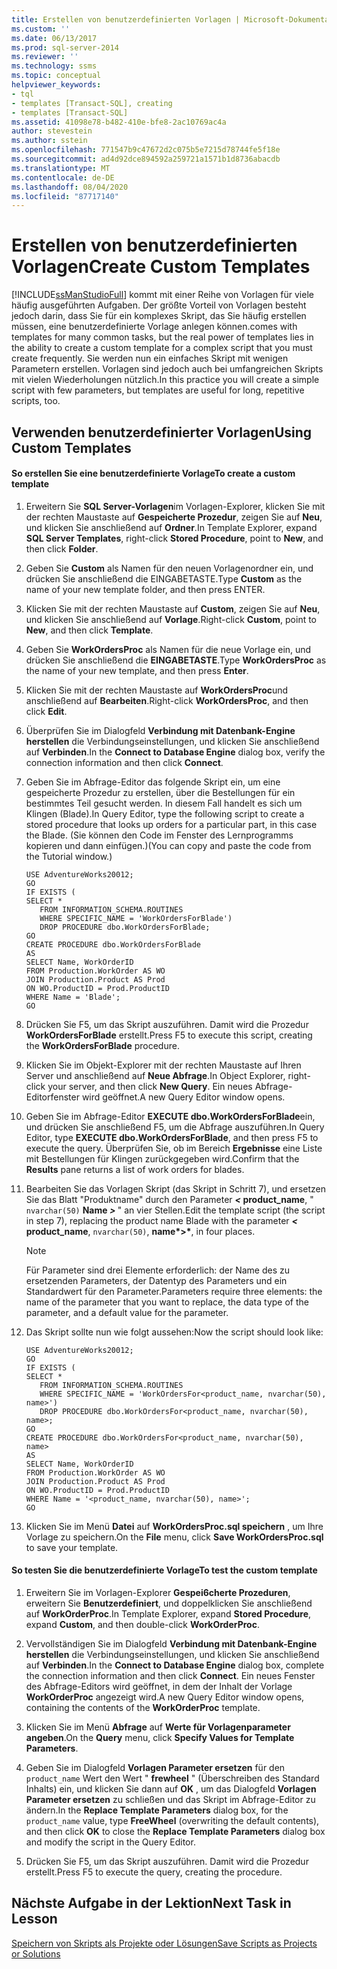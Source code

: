 ```yaml
---
title: Erstellen von benutzerdefinierten Vorlagen | Microsoft-Dokumentation
ms.custom: ''
ms.date: 06/13/2017
ms.prod: sql-server-2014
ms.reviewer: ''
ms.technology: ssms
ms.topic: conceptual
helpviewer_keywords:
- tql
- templates [Transact-SQL], creating
- templates [Transact-SQL]
ms.assetid: 41098e78-b482-410e-bfe8-2ac10769ac4a
author: stevestein
ms.author: sstein
ms.openlocfilehash: 771547b9c47672d2c075b5e7215d78744fe5f18e
ms.sourcegitcommit: ad4d92dce894592a259721a1571b1d8736abacdb
ms.translationtype: MT
ms.contentlocale: de-DE
ms.lasthandoff: 08/04/2020
ms.locfileid: "87717140"
---
```

# <a name="create-custom-templates"></a><span data-ttu-id="aaa81-102">Erstellen von benutzerdefinierten Vorlagen</span><span class="sxs-lookup"><span data-stu-id="aaa81-102">Create Custom Templates</span></span>
  [!INCLUDE[ssManStudioFull](../../includes/ssmanstudiofull-md.md)] <span data-ttu-id="aaa81-103">kommt mit einer Reihe von Vorlagen für viele häufig ausgeführten Aufgaben. Der größte Vorteil von Vorlagen besteht jedoch darin, dass Sie für ein komplexes Skript, das Sie häufig erstellen müssen, eine benutzerdefinierte Vorlage anlegen können.</span><span class="sxs-lookup"><span data-stu-id="aaa81-103">comes with templates for many common tasks, but the real power of templates lies in the ability to create a custom template for a complex script that you must create frequently.</span></span> <span data-ttu-id="aaa81-104">Sie werden nun ein einfaches Skript mit wenigen Parametern erstellen. Vorlagen sind jedoch auch bei umfangreichen Skripts mit vielen Wiederholungen nützlich.</span><span class="sxs-lookup"><span data-stu-id="aaa81-104">In this practice you will create a simple script with few parameters, but templates are useful for long, repetitive scripts, too.</span></span>  
  
## <a name="using-custom-templates"></a><span data-ttu-id="aaa81-105">Verwenden benutzerdefinierter Vorlagen</span><span class="sxs-lookup"><span data-stu-id="aaa81-105">Using Custom Templates</span></span>  
  
#### <a name="to-create-a-custom-template"></a><span data-ttu-id="aaa81-106">So erstellen Sie eine benutzerdefinierte Vorlage</span><span class="sxs-lookup"><span data-stu-id="aaa81-106">To create a custom template</span></span>  
  
1.  <span data-ttu-id="aaa81-107">Erweitern Sie **SQL Server-Vorlagen**im Vorlagen-Explorer, klicken Sie mit der rechten Maustaste auf **Gespeicherte Prozedur**, zeigen Sie auf **Neu**, und klicken Sie anschließend auf **Ordner**.</span><span class="sxs-lookup"><span data-stu-id="aaa81-107">In Template Explorer, expand **SQL Server Templates**, right-click **Stored Procedure**, point to **New**, and then click **Folder**.</span></span>  
  
2.  <span data-ttu-id="aaa81-108">Geben Sie **Custom** als Namen für den neuen Vorlagenordner ein, und drücken Sie anschließend die EINGABETASTE.</span><span class="sxs-lookup"><span data-stu-id="aaa81-108">Type **Custom** as the name of your new template folder, and then press ENTER.</span></span>  
  
3.  <span data-ttu-id="aaa81-109">Klicken Sie mit der rechten Maustaste auf **Custom**, zeigen Sie auf **Neu**, und klicken Sie anschließend auf **Vorlage**.</span><span class="sxs-lookup"><span data-stu-id="aaa81-109">Right-click **Custom**, point to **New**, and then click **Template**.</span></span>  
  
4.  <span data-ttu-id="aaa81-110">Geben Sie **WorkOrdersProc** als Namen für die neue Vorlage ein, und drücken Sie anschließend die **EINGABETASTE**.</span><span class="sxs-lookup"><span data-stu-id="aaa81-110">Type **WorkOrdersProc** as the name of your new template, and then press **Enter**.</span></span>  
  
5.  <span data-ttu-id="aaa81-111">Klicken Sie mit der rechten Maustaste auf **WorkOrdersProc**und anschließend auf **Bearbeiten**.</span><span class="sxs-lookup"><span data-stu-id="aaa81-111">Right-click **WorkOrdersProc**, and then click **Edit**.</span></span>  
  
6.  <span data-ttu-id="aaa81-112">Überprüfen Sie im Dialogfeld **Verbindung mit Datenbank-Engine herstellen** die Verbindungseinstellungen, und klicken Sie anschließend auf **Verbinden**.</span><span class="sxs-lookup"><span data-stu-id="aaa81-112">In the **Connect to Database Engine** dialog box, verify the connection information and then click **Connect**.</span></span>  
  
7.  <span data-ttu-id="aaa81-113">Geben Sie im Abfrage-Editor das folgende Skript ein, um eine gespeicherte Prozedur zu erstellen, über die Bestellungen für ein bestimmtes Teil gesucht werden. In diesem Fall handelt es sich um Klingen (Blade).</span><span class="sxs-lookup"><span data-stu-id="aaa81-113">In Query Editor, type the following script to create a stored procedure that looks up orders for a particular part, in this case the Blade.</span></span> <span data-ttu-id="aaa81-114">(Sie können den Code im Fenster des Lernprogramms kopieren und dann einfügen.)</span><span class="sxs-lookup"><span data-stu-id="aaa81-114">(You can copy and paste the code from the Tutorial window.)</span></span>  
  
    ```  
    USE AdventureWorks20012;  
    GO  
    IF EXISTS (  
    SELECT *   
       FROM INFORMATION_SCHEMA.ROUTINES   
       WHERE SPECIFIC_NAME = 'WorkOrdersForBlade')  
       DROP PROCEDURE dbo.WorkOrdersForBlade;  
    GO  
    CREATE PROCEDURE dbo.WorkOrdersForBlade  
    AS  
    SELECT Name, WorkOrderID   
    FROM Production.WorkOrder AS WO  
    JOIN Production.Product AS Prod  
    ON WO.ProductID = Prod.ProductID  
    WHERE Name = 'Blade';  
    GO  
    ```  
  
8.  <span data-ttu-id="aaa81-115">Drücken Sie F5, um das Skript auszuführen. Damit wird die Prozedur **WorkOrdersForBlade** erstellt.</span><span class="sxs-lookup"><span data-stu-id="aaa81-115">Press F5 to execute this script, creating the **WorkOrdersForBlade** procedure.</span></span>  
  
9. <span data-ttu-id="aaa81-116">Klicken Sie im Objekt-Explorer mit der rechten Maustaste auf Ihren Server und anschließend auf **Neue Abfrage**.</span><span class="sxs-lookup"><span data-stu-id="aaa81-116">In Object Explorer, right-click your server, and then click **New Query**.</span></span> <span data-ttu-id="aaa81-117">Ein neues Abfrage-Editorfenster wird geöffnet.</span><span class="sxs-lookup"><span data-stu-id="aaa81-117">A new Query Editor window opens.</span></span>  
  
10. <span data-ttu-id="aaa81-118">Geben Sie im Abfrage-Editor **EXECUTE dbo.WorkOrdersForBlade**ein, und drücken Sie anschließend F5, um die Abfrage auszuführen.</span><span class="sxs-lookup"><span data-stu-id="aaa81-118">In Query Editor, type **EXECUTE dbo.WorkOrdersForBlade**, and then press F5 to execute the query.</span></span> <span data-ttu-id="aaa81-119">Überprüfen Sie, ob im Bereich **Ergebnisse** eine Liste mit Bestellungen für Klingen zurückgegeben wird.</span><span class="sxs-lookup"><span data-stu-id="aaa81-119">Confirm that the **Results** pane returns a list of work orders for blades.</span></span>  
  
11. <span data-ttu-id="aaa81-120">Bearbeiten Sie das Vorlagen Skript (das Skript in Schritt 7), und ersetzen Sie das Blatt "Produktname" durch den Parameter <strong> *<* product_name</strong>, " `nvarchar(50)` <strong>Name *>* </strong>" an vier Stellen.</span><span class="sxs-lookup"><span data-stu-id="aaa81-120">Edit the template script (the script in step 7), replacing the product name Blade with the parameter <strong>*<* product_name</strong>, `nvarchar(50)`, <strong>name*>*</strong>, in four places.</span></span>  
  
    > [!NOTE]  
    >  <span data-ttu-id="aaa81-121">Für Parameter sind drei Elemente erforderlich: der Name des zu ersetzenden Parameters, der Datentyp des Parameters und ein Standardwert für den Parameter.</span><span class="sxs-lookup"><span data-stu-id="aaa81-121">Parameters require three elements: the name of the parameter that you want to replace, the data type of the parameter, and a default value for the parameter.</span></span>  
  
12. <span data-ttu-id="aaa81-122">Das Skript sollte nun wie folgt aussehen:</span><span class="sxs-lookup"><span data-stu-id="aaa81-122">Now the script should look like:</span></span>  
  
    ```  
    USE AdventureWorks20012;  
    GO  
    IF EXISTS (  
    SELECT *   
       FROM INFORMATION_SCHEMA.ROUTINES   
       WHERE SPECIFIC_NAME = 'WorkOrdersFor<product_name, nvarchar(50), name>')  
       DROP PROCEDURE dbo.WorkOrdersFor<product_name, nvarchar(50), name>;  
    GO  
    CREATE PROCEDURE dbo.WorkOrdersFor<product_name, nvarchar(50), name>  
    AS  
    SELECT Name, WorkOrderID   
    FROM Production.WorkOrder AS WO  
    JOIN Production.Product AS Prod  
    ON WO.ProductID = Prod.ProductID  
    WHERE Name = '<product_name, nvarchar(50), name>';  
    GO  
    ```  
  
13. <span data-ttu-id="aaa81-123">Klicken Sie im Menü **Datei** auf **WorkOrdersProc.sql speichern** , um Ihre Vorlage zu speichern.</span><span class="sxs-lookup"><span data-stu-id="aaa81-123">On the **File** menu, click **Save WorkOrdersProc.sql** to save your template.</span></span>  
  
#### <a name="to-test-the-custom-template"></a><span data-ttu-id="aaa81-124">So testen Sie die benutzerdefinierte Vorlage</span><span class="sxs-lookup"><span data-stu-id="aaa81-124">To test the custom template</span></span>  
  
1.  <span data-ttu-id="aaa81-125">Erweitern Sie im Vorlagen-Explorer **Gespei6cherte Prozeduren**, erweitern Sie **Benutzerdefiniert**, und doppelklicken Sie anschließend auf **WorkOrderProc**.</span><span class="sxs-lookup"><span data-stu-id="aaa81-125">In Template Explorer, expand **Stored Procedure**, expand **Custom**, and then double-click **WorkOrderProc**.</span></span>  
  
2.  <span data-ttu-id="aaa81-126">Vervollständigen Sie im Dialogfeld **Verbindung mit Datenbank-Engine herstellen** die Verbindungseinstellungen, und klicken Sie anschließend auf **Verbinden**.</span><span class="sxs-lookup"><span data-stu-id="aaa81-126">In the **Connect to Database Engine** dialog box, complete the connection information and then click **Connect**.</span></span> <span data-ttu-id="aaa81-127">Ein neues Fenster des Abfrage-Editors wird geöffnet, in dem der Inhalt der Vorlage **WorkOrderProc** angezeigt wird.</span><span class="sxs-lookup"><span data-stu-id="aaa81-127">A new Query Editor window opens, containing the contents of the **WorkOrderProc** template.</span></span>  
  
3.  <span data-ttu-id="aaa81-128">Klicken Sie im Menü **Abfrage** auf **Werte für Vorlagenparameter angeben**.</span><span class="sxs-lookup"><span data-stu-id="aaa81-128">On the **Query** menu, click **Specify Values for Template Parameters**.</span></span>  
  
4.  <span data-ttu-id="aaa81-129">Geben Sie im Dialogfeld **Vorlagen Parameter ersetzen** für den `product_name` Wert den Wert " **frewheel** " (Überschreiben des Standard Inhalts) ein, und klicken Sie dann auf **OK** , um das Dialogfeld **Vorlagen Parameter ersetzen** zu schließen und das Skript im Abfrage-Editor zu ändern.</span><span class="sxs-lookup"><span data-stu-id="aaa81-129">In the **Replace Template Parameters** dialog box, for the `product_name` value, type **FreeWheel** (overwriting the default contents), and then click **OK** to close the **Replace Template Parameters** dialog box and modify the script in the Query Editor.</span></span>  
  
5.  <span data-ttu-id="aaa81-130">Drücken Sie F5, um das Skript auszuführen. Damit wird die Prozedur erstellt.</span><span class="sxs-lookup"><span data-stu-id="aaa81-130">Press F5 to execute the query, creating the procedure.</span></span>  
  
## <a name="next-task-in-lesson"></a><span data-ttu-id="aaa81-131">Nächste Aufgabe in der Lektion</span><span class="sxs-lookup"><span data-stu-id="aaa81-131">Next Task in Lesson</span></span>  
 [<span data-ttu-id="aaa81-132">Speichern von Skripts als Projekte oder Lösungen</span><span class="sxs-lookup"><span data-stu-id="aaa81-132">Save Scripts as Projects or Solutions</span></span>](lesson-3-3-save-scripts-as-projects-or-solutions.md)  
  
  
